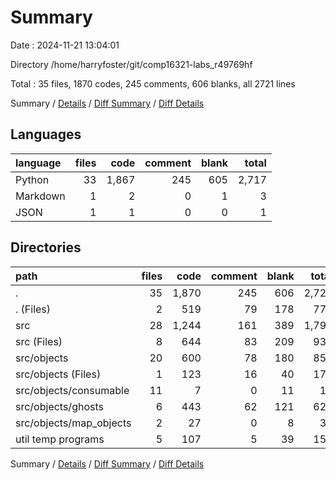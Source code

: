 # Summary

Date : 2024-11-21 13:04:01

Directory /home/harryfoster/git/comp16321-labs_r49769hf

Total : 35 files,  1870 codes, 245 comments, 606 blanks, all 2721 lines

Summary / [Details](details.md) / [Diff Summary](diff.md) / [Diff Details](diff-details.md)

## Languages
| language | files | code | comment | blank | total |
| :--- | ---: | ---: | ---: | ---: | ---: |
| Python | 33 | 1,867 | 245 | 605 | 2,717 |
| Markdown | 1 | 2 | 0 | 1 | 3 |
| JSON | 1 | 1 | 0 | 0 | 1 |

## Directories
| path | files | code | comment | blank | total |
| :--- | ---: | ---: | ---: | ---: | ---: |
| . | 35 | 1,870 | 245 | 606 | 2,721 |
| . (Files) | 2 | 519 | 79 | 178 | 776 |
| src | 28 | 1,244 | 161 | 389 | 1,794 |
| src (Files) | 8 | 644 | 83 | 209 | 936 |
| src/objects | 20 | 600 | 78 | 180 | 858 |
| src/objects (Files) | 1 | 123 | 16 | 40 | 179 |
| src/objects/consumable | 11 | 7 | 0 | 11 | 18 |
| src/objects/ghosts | 6 | 443 | 62 | 121 | 626 |
| src/objects/map_objects | 2 | 27 | 0 | 8 | 35 |
| util temp programs | 5 | 107 | 5 | 39 | 151 |

Summary / [Details](details.md) / [Diff Summary](diff.md) / [Diff Details](diff-details.md)